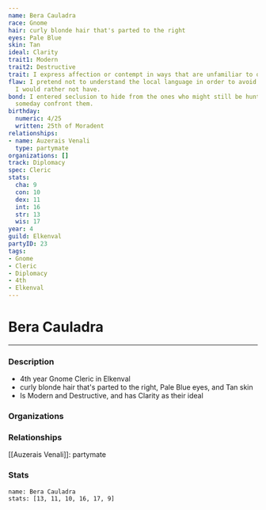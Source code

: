 ```yaml
---
name: Bera Cauladra
race: Gnome
hair: curly blonde hair that's parted to the right
eyes: Pale Blue
skin: Tan
ideal: Clarity
trait1: Modern
trait2: Destructive
trait: I express affection or contempt in ways that are unfamiliar to others.
flaw: I pretend not to understand the local language in order to avoid interactions
  I would rather not have.
bond: I entered seclusion to hide from the ones who might still be hunting me. I must
  someday confront them.
birthday:
  numeric: 4/25
  written: 25th of Moradent
relationships:
- name: Auzerais Venali
  type: partymate
organizations: []
track: Diplomacy
spec: Cleric
stats:
  cha: 9
  con: 10
  dex: 11
  int: 16
  str: 13
  wis: 17
year: 4
guild: Elkenval
partyID: 23
tags:
- Gnome
- Cleric
- Diplomacy
- 4th
- Elkenval
---
```

# Bera Cauladra
---
### Description
- 4th year Gnome Cleric in Elkenval
- curly blonde hair that's parted to the right, Pale Blue eyes, and Tan skin
- Is Modern and Destructive, and has Clarity as their ideal

### Organizations
### Relationships
[[Auzerais Venali]]: partymate
### Stats
```statblock
name: Bera Cauladra
stats: [13, 11, 10, 16, 17, 9]
```